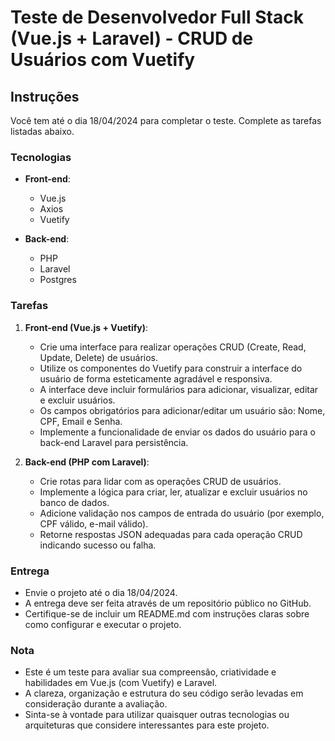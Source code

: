 # Teste de Desenvolvedor Full Stack (Vue.js + Laravel) - CRUD de Usuários com Vuetify

## Instruções

Você tem até o dia 18/04/2024 para completar o teste. Complete as tarefas listadas abaixo.

### Tecnologias

- **Front-end**:
  - Vue.js
  - Axios
  - Vuetify

- **Back-end**:
  - PHP
  - Laravel
  - Postgres

### Tarefas

1. **Front-end (Vue.js + Vuetify)**:
   - Crie uma interface para realizar operações CRUD (Create, Read, Update, Delete) de usuários.
   - Utilize os componentes do Vuetify para construir a interface do usuário de forma esteticamente agradável e responsiva.
   - A interface deve incluir formulários para adicionar, visualizar, editar e excluir usuários.
   - Os campos obrigatórios para adicionar/editar um usuário são: Nome, CPF, Email e Senha.
   - Implemente a funcionalidade de enviar os dados do usuário para o back-end Laravel para persistência.

2. **Back-end (PHP com Laravel)**:
   - Crie rotas para lidar com as operações CRUD de usuários.
   - Implemente a lógica para criar, ler, atualizar e excluir usuários no banco de dados.
   - Adicione validação nos campos de entrada do usuário (por exemplo, CPF válido, e-mail válido).
   - Retorne respostas JSON adequadas para cada operação CRUD indicando sucesso ou falha.

### Entrega
- Envie o projeto até o dia 18/04/2024.
- A entrega deve ser feita através de um repositório público no GitHub.
- Certifique-se de incluir um README.md com instruções claras sobre como configurar e executar o projeto.

### Nota

- Este é um teste para avaliar sua compreensão, criatividade e habilidades em Vue.js (com Vuetify) e Laravel.
- A clareza, organização e estrutura do seu código serão levadas em consideração durante a avaliação.
- Sinta-se à vontade para utilizar quaisquer outras tecnologias ou arquiteturas que considere interessantes para este projeto.
